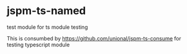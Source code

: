 # jspm-ts-named
test module for ts module testing

This is consumbed by https://github.com/unional/jspm-ts-consume for testing typescript module

